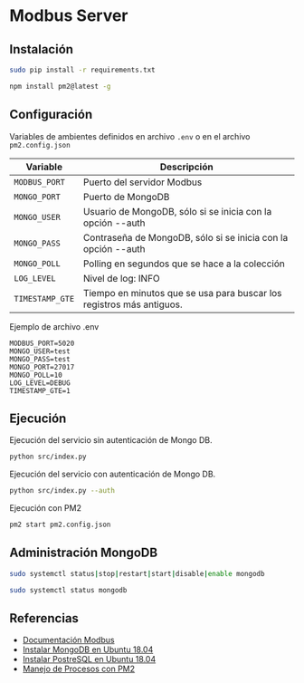 # Modbus Server

## Instalación

```bash
sudo pip install -r requirements.txt
```

```bash
npm install pm2@latest -g
```

## Configuración

Variables de ambientes definidos en archivo ```.env``` o en el archivo ```pm2.config.json```

| Variable | Descripción |
|---|---|
| ```MODBUS_PORT``` | Puerto del servidor Modbus |
| ```MONGO_PORT``` | Puerto de MongoDB |
| ```MONGO_USER``` | Usuario de MongoDB, sólo si se inicia con la opción --auth |
| ```MONGO_PASS``` | Contraseña de MongoDB, sólo si se inicia con la opción --auth |
| ```MONGO_POLL``` | Polling en segundos que se hace a la colección |
| ```LOG_LEVEL``` | Nivel de log: INFO|DEBUG |
| ```TIMESTAMP_GTE``` | Tiempo en minutos que se usa para buscar los registros más antiguos. |

Ejemplo de archivo .env

```
MODBUS_PORT=5020
MONGO_USER=test
MONGO_PASS=test
MONGO_PORT=27017
MONGO_POLL=10
LOG_LEVEL=DEBUG
TIMESTAMP_GTE=1
```

## Ejecución

Ejecución del servicio sin autenticación de Mongo DB.

```bash
python src/index.py
```

Ejecución del servicio con autenticación de Mongo DB.

```bash
python src/index.py --auth
```

Ejecución con PM2 

```bash
pm2 start pm2.config.json
```

## Administración MongoDB

```bash
sudo systemctl status|stop|restart|start|disable|enable mongodb
```

```bash
sudo systemctl status mongodb
```

## Referencias

- [Documentación Modbus](https://pymodbustcp.readthedocs.io)
- [Instalar MongoDB en Ubuntu 18.04](https://www.digitalocean.com/community/tutorials/como-instalar-mongodb-en-ubuntu-18-04-es)
- [Instalar PostreSQL en Ubuntu 18.04](https://www.digitalocean.com/community/tutorials/como-instalar-y-utilizar-postgresql-en-ubuntu-18-04-es)
- [Manejo de Procesos con PM2](https://pm2.keymetrics.io/docs/usage/process-management/)
